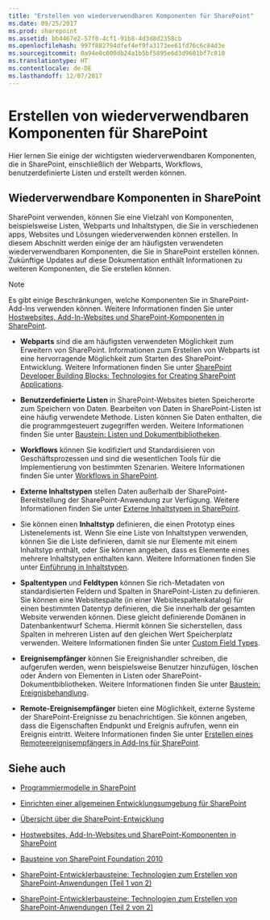 ```yaml
---
title: "Erstellen von wiederverwendbaren Komponenten für SharePoint"
ms.date: 09/25/2017
ms.prod: sharepoint
ms.assetid: bb4467e2-57f0-4cf1-91b8-4d3d8d2358cb
ms.openlocfilehash: 997f882794dfef4ef9fa3173ee61fd76c6c84d3e
ms.sourcegitcommit: 0a94e0c600db24a1b5bf5895e6d3d9681bf7c810
ms.translationtype: HT
ms.contentlocale: de-DE
ms.lasthandoff: 12/07/2017
---
```

# <a name="build-reusable-components-for-sharepoint"></a>Erstellen von wiederverwendbaren Komponenten für SharePoint
Hier lernen Sie einige der wichtigsten wiederverwendbaren Komponenten, die in SharePoint, einschließlich der Webparts, Workflows, benutzerdefinierte Listen und erstellt werden können.
## <a name="reusable-components-in-sharepoint"></a>Wiederverwendbare Komponenten in SharePoint
<a name="SP15Reusecomp_Reusable"> </a>

SharePoint verwenden, können Sie eine Vielzahl von Komponenten, beispielsweise Listen, Webparts und Inhaltstypen, die Sie in verschiedenen apps, Websites und Lösungen wiederverwenden können erstellen. In diesem Abschnitt werden einige der am häufigsten verwendeten wiederverwendbaren Komponenten, die Sie in SharePoint erstellen können. Zukünftige Updates auf diese Dokumentation enthält Informationen zu weiteren Komponenten, die Sie erstellen können.
  
    
> [!NOTE]
> Es gibt einige Beschränkungen, welche Komponenten Sie in SharePoint-Add-Ins verwenden können. Weitere Informationen finden Sie unter [Hostwebsites, Add-In-Websites und SharePoint-Komponenten in SharePoint]((http://msdn.microsoft.com/library/b791cdf5-8aa2-47fa-bc4c-aee437354759%28Office.15%29.aspx)). 
  
    
    


- **Webparts** sind die am häufigsten verwendeten Möglichkeit zum Erweitern von SharePoint. Informationen zum Erstellen von Webparts ist eine hervorragende Möglichkeit zum Starten des SharePoint-Entwicklung. Weitere Informationen finden Sie unter [SharePoint Developer Building Blocks: Technologies for Creating SharePoint Applications]((http://msdn.microsoft.com/library/138422cf-c140-466a-bcd8-cacba51ef886%28Office.15%29.aspx)#bb2_WebParts).
    
  
- **Benutzerdefinierte Listen** in SharePoint-Websites bieten Speicherorte zum Speichern von Daten. Bearbeiten von Daten in SharePoint-Listen ist eine häufig verwendete Methode. Listen können Sie Daten enthalten, die die programmgesteuert zugegriffen werden. Weitere Informationen finden Sie unter [Baustein: Listen und Dokumentbibliotheken]((http://msdn.microsoft.com/library/16da8f64-f53b-4490-8636-db0e4d7a6912%28Office.15%29.aspx)).
    
  
- **Workflows** können Sie kodifiziert und Standardisieren von Geschäftsprozessen und sind die wesentlichen Tools für die Implementierung von bestimmten Szenarien. Weitere Informationen finden Sie unter [Workflows in SharePoint](workflows-in-sharepoint.md).
    
  
- **Externe Inhaltstypen** stellen Daten außerhalb der SharePoint-Bereitstellung der SharePoint-Anwendung zur Verfügung. Weitere Informationen finden Sie unter [Externe Inhaltstypen in SharePoint](external-content-types-in-sharepoint.md).
    
  
- Sie können einen **Inhaltstyp** definieren, die einen Prototyp eines Listenelements ist. Wenn Sie eine Liste von Inhaltstypen verwenden, können Sie die Liste definieren, damit sie nur Elemente mit einem Inhaltstyp enthält, oder Sie können angeben, dass es Elemente eines mehrere Inhaltstypen enthalten kann. Weitere Informationen finden Sie unter [Einführung in Inhaltstypen]((http://msdn.microsoft.com/library/a345a6c5-7031-46ab-a2c2-37bedc3012f4%28Office.15%29.aspx)).
    
  
- **Spaltentypen** und **Feldtypen** können Sie rich-Metadaten von standardisierten Feldern und Spalten in SharePoint-Listen zu definieren. Sie können eine Websitespalte (in einer Websitespaltenkatalog) für einen bestimmten Datentyp definieren, die Sie innerhalb der gesamten Website verwenden können. Diese gleicht definierende Domänen in Datenbankentwurf Schema. Hiermit können Sie sicherstellen, dass Spalten in mehreren Listen auf den gleichen Wert Speicherplatz verwenden. Weitere Informationen finden Sie unter [Custom Field Types]((http://msdn.microsoft.com/library/1345b345-226d-443a-918f-af123a3c7b13%28Office.15%29.aspx)).
    
  
- **Ereignisempfänger** können Sie Ereignishandler schreiben, die aufgerufen werden, wenn beispielsweise Benutzer hinzufügen, löschen oder Ändern von Elementen in Listen oder SharePoint-Dokumentbibliotheken. Weitere Informationen finden Sie unter [Baustein: Ereignisbehandlung]((http://msdn.microsoft.com/library/212cf488-43cb-4250-82d5-3b962b6e56e6%28Office.15%29.aspx)).
    
  
- **Remote-Ereignisempfänger** bieten eine Möglichkeit, externe Systeme der SharePoint-Ereignisse zu benachrichtigen. Sie können angeben, dass die Eigenschaften Endpunkt und Ereignis aufrufen, wenn ein Ereignis eintritt. Weitere Informationen finden Sie unter [Erstellen eines Remoteereignisempfängers in Add-Ins für SharePoint]((http://msdn.microsoft.com/library/628c6103-52f9-4d85-9464-4a6862b36640%28Office.15%29.aspx)).
    
  

## <a name="see-also"></a>Siehe auch
<a name="SP15Reusecomp_AddRes"> </a>


-  [Programmiermodelle in SharePoint](programming-models-in-sharepoint.md)
    
  
-  [Einrichten einer allgemeinen Entwicklungsumgebung für SharePoint](set-up-a-general-development-environment-for-sharepoint.md)
    
  
-  [Übersicht über die SharePoint-Entwicklung](sharepoint-development-overview.md)
    
  
-  [Hostwebsites, Add-In-Websites und SharePoint-Komponenten in SharePoint]((http://msdn.microsoft.com/library/b791cdf5-8aa2-47fa-bc4c-aee437354759%28Office.15%29.aspx))
    
  
-  [Bausteine von SharePoint Foundation 2010]((http://msdn.microsoft.com/library/0d7f5106-dcbd-442e-9907-d28a323bbe11%28Office.15%29.aspx))
    
  
-  [SharePoint-Entwicklerbausteine: Technologien zum Erstellen von SharePoint-Anwendungen (Teil 1 von 2)]((http://msdn.microsoft.com/library/7ef04158-d149-4301-ab91-4617677eefc4%28Office.15%29.aspx))
    
  
-  [SharePoint-Entwicklerbausteine: Technologien zum Erstellen von SharePoint-Anwendungen (Teil 2 von 2)]((http://msdn.microsoft.com/library/138422cf-c140-466a-bcd8-cacba51ef886%28Office.15%29.aspx))
    
  

